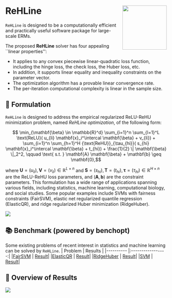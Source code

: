 # **ReHLine** <a href="https://github.com/softmin/ReHLine"><img src="doc/source/logo.png" align="right" height="138" /></a>

`ReHLine` is designed to be a computationally efficient and practically useful software package for large-scale ERMs.

The proposed **ReHLine** solver has four appealing
``linear properties'':

- It applies to any convex piecewise linear-quadratic loss function, including the hinge loss, the check loss, the Huber loss, etc.
- In addition, it supports linear equality and inequality constraints on the parameter vector.
- The optimization algorithm has a provable linear convergence rate.
- The per-iteration computational complexity is linear in the sample size.

## **📮 Formulation**
`ReHLine` is designed to address the empirical regularized ReLU-ReHU minimization problem, named *ReHLine optimization*, of the following form:
```math
  \min_{\mathbf{\beta} \in \mathbb{R}^d} \sum_{i=1}^n \sum_{l=1}^L \text{ReLU}( u_{li} \mathbf{x}_i^\intercal \mathbf{\beta} + v_{li}) + \sum_{i=1}^n \sum_{h=1}^H {\text{ReHU}}_{\tau_{hi}}( s_{hi} \mathbf{x}_i^\intercal \mathbf{\beta} + t_{hi}) + \frac{1}{2} \| \mathbf{\beta} \|_2^2, \qquad \text{ s.t. } \mathbf{A} \mathbf{\beta} + \mathbf{b} \geq \mathbf{0},
```
where $\mathbf{U} = (u_{li}),\mathbf{V} = (v_{li}) \in \mathbb{R}^{L \times n}$ and $\mathbf{S} = (s_{hi}),\mathbf{T} = (t_{hi}),\mathbf{\tau} = (\tau_{hi}) \in \mathbb{R}^{H \times n}$ are the ReLU-ReHU loss parameters, and $(\mathbf{A},\mathbf{b})$ are the constraint parameters. This formulation has a wide range of applications spanning various fields, including statistics, machine learning, computational biology, and social studies. Some popular examples include SVMs with fairness constraints (FairSVM), elastic net regularized quantile regression (ElasticQR), and ridge regularized Huber minimization (RidgeHuber).

![](./figs/tab.png)

## 📚 **Benchmark (powered by benchopt)**
Some existing problems of recent interest in statistics and machine learning can be solved by `ReHLine`. 
| Problem   |      Results      |
|---------- |:-----------------:|
|[FairSVM](./python/benchmark/benchmark_FairSVM/README.md) | [Result](./doc/source/benchmark/benchmark_FairSVM.html)|
|[ElasticQR](./python/benchmark/benchmark_QR/README.md) | [Result](./doc/source/benchmark/benchmark_QR/outputs/benchmark_QR.html)|
|[RidgeHuber](./python/benchmark/benchmark_Huber/README.md) | [Result](./doc/source/benchmark/outputs/benchmark_Huber.html)|
|[SVM](./python/benchmark/benchmark_SVM/README.md) | [Result](./doc/source/benchmark/benchmark_SVM.html)|

## 🧾 **Overview of Results**

![](./figs/res.png)
